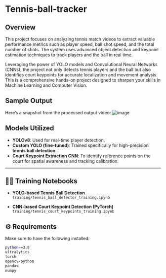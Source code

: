 ﻿# Tennis-ball-tracker
## Overview
This project focuses on analyzing tennis match videos to extract valuable performance metrics such as player speed, ball shot speed, and the total number of shots. The system uses advanced object detection and keypoint estimation techniques to track players and the ball in real time.

Leveraging the power of YOLO models and Convolutional Neural Networks (CNNs), the project not only detects tennis players and the ball but also identifies court keypoints for accurate localization and movement analysis. This is a comprehensive hands-on project designed to sharpen your skills in Machine Learning and Computer Vision.

## Sample Output
Here’s a snapshot from the processed output video:
![image](https://github.com/user-attachments/assets/a5e68762-e23c-41fd-a9eb-3a105fe834f6)

## Models Utilized

- **YOLOv8**: Used for real-time player detection.
- **Custom YOLO (fine-tuned)**: Trained specifically for high-precision **tennis ball detection**.
- **Court Keypoint Extraction CNN**: To identify reference points on the court for spatial awareness and tracking calibration.

---

## 🏋️‍♂️ Training Notebooks

- **YOLO-based Tennis Ball Detection**  
  `training/tennis_ball_detector_training.ipynb`

- **CNN-based Court Keypoint Detection (PyTorch)**  
  `training/tennis_court_keypoints_training.ipynb`

## ⚙️ Requirements

Make sure to have the following installed:

```bash
python==3.8
ultralytics
torch
opencv-python
pandas
numpy
